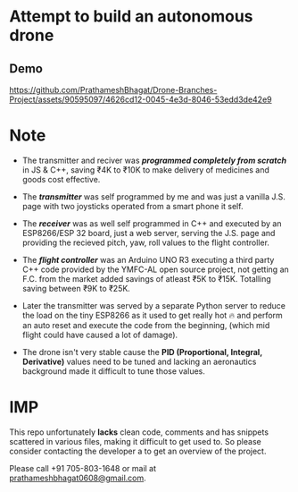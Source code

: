 # Attempt to build an autonomous drone

## Demo
https://github.com/PrathameshBhagat/Drone-Branches-Project/assets/90595097/4626cd12-0045-4e3d-8046-53edd3de42e9




# Note 
- The transmitter and reciver was ***programmed completely from scratch*** in JS & C++, saving ₹4K to ₹10K to make delivery of medicines and goods cost effective.


- The ***transmitter*** was self programmed by me and was just a vanilla J.S. page with two joysticks operated from a smart phone it self.

- The ***receiver*** was as well self programmed in C++ and executed by an ESP8266/ESP 32 board, just a web server, serving the J.S. page and providing the recieved pitch, yaw, roll values to the flight controller.

- The ***flight controller*** was an Arduino UNO R3 executing a third party C++ code provided by the YMFC-AL open source project, not getting an F.C. from the market added savings of atleast ₹5K to ₹15K. Totalling saving between ₹9K to ₹25K.

- Later the transmitter was served by a separate Python server to reduce the load on the tiny ESP8266 as it used to get really hot 🔥 and perform an auto reset and execute the code from the beginning, (which mid flight could have caused a lot of damage).

- The drone isn't very stable cause the **PID (Proportional, Integral, Derivative)** values need to be tuned and lacking an aeronautics background made it difficult to tune those values.
  
# IMP

This repo unfortunately **lacks** clean code, comments and has snippets scattered in various files, making it difficult to get used to. So please consider contacting the developer a to get an overview of the project.

Please call +91 705-803-1648 or mail at prathameshbhagat0608@gmail.com.

